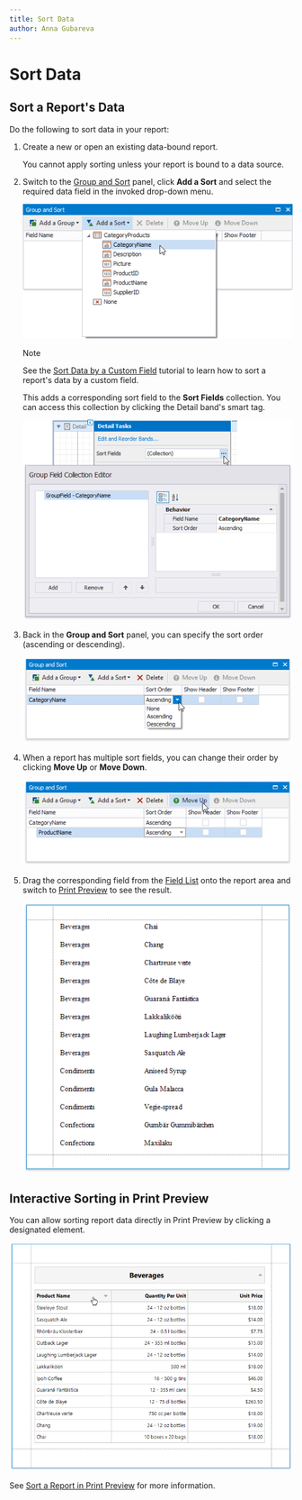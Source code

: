 ```yaml
---
title: Sort Data
author: Anna Gubareva
---
```

# Sort Data

## <a name="sort"></a>Sort a Report's Data
Do the following to sort data in your report:

1. Create a new or open an existing data-bound report.
	
	You cannot apply sorting unless your report is bound to a data source.
2. Switch to the [Group and Sort](../../report-designer-tools/ui-panels/group-and-sort-panel.md) panel, click **Add a Sort** and select the required data field in the invoked drop-down menu.
	
	![](../../../../../images/eurd-win-sort-data-select-field.png)
	
	> [!Note]
	> See the [Sort Data by a Custom Field](sort-data-by-a-custom-field.md) tutorial to learn how to sort a report's data by a custom field.
	
	This adds a corresponding sort field to the **Sort Fields** collection. You can access this collection by clicking the Detail band's smart tag.
	
	![](../../../../../images/eurd-win-sort-fields-collection.png)	

3. Back in the **Group and Sort** panel, you can specify the sort order (ascending or descending).
		
	![](../../../../../images/eurd-win-sort-data-sort-order.png)
		
4. When a report has multiple sort fields, you can change their order by clicking **Move Up** or **Move Down**.
	
	![](../../../../../images/eurd-win-sort-data-move-up-and-down.png)
	
6. Drag the corresponding field from the [Field List](../../report-designer-tools/ui-panels/field-list.md) onto the report area and switch to [Print Preview](../../preview-print-and-export-reports.md) to see the result.

    ![](../../../../../images/eurd-win-sort-data-result.png)


## <a name="interactivity"></a>Interactive Sorting in Print Preview
You can allow sorting report data directly in Print Preview by clicking a designated element.

![](../../../../../images/eurd-win-sort-data-in-print-preview.png)

See [Sort a Report in Print Preview](../../provide-interactivity/sort-a-report-in-print-preview.md) for more information.